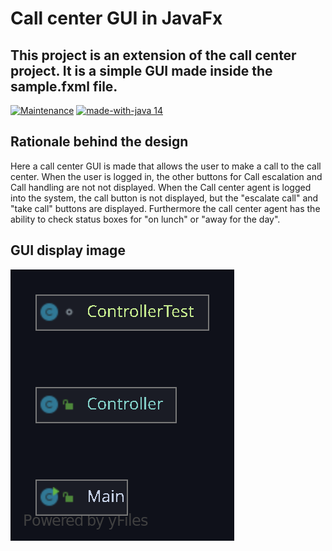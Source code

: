# Call center GUI in JavaFx

## This project is an extension of the call center project. It is a simple GUI made inside the sample.fxml file.

[![Maintenance](https://img.shields.io/badge/Maintained%3F-yes-green.svg)](https://GitHub.com/Naereen/StrapDown.js/graphs/commit-activity)
[![made-with-java 14](https://img.shields.io/badge/Made%20with-Java-1f425f.svg)](https://www.java.com/en/)


## Rationale behind the design 

Here a call center GUI is made that allows the user to make a call to the call center. When the user is logged in, the other buttons for Call escalation and Call handling are not not displayed. When the Call center agent is logged into the system, the call button is not displayed, but the "escalate call" and "take call" buttons are displayed. Furthermore the call center agent has the ability to check status boxes for "on lunch" or "away for the day".

 
 ## GUI display image
 
 ![alt text](https://github.com/Flea00012/call-center-gui/blob/master/Photo/Package%20sample.svg)
